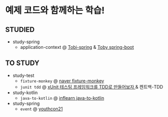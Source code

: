 # 예제 코드와 함께하는 학습!

## STUDIED

- study-spring
    - application-context @ [Tobi-spring](https://www.notion.so/ndy-dev/3-1-Vol-1-1f5144e6f9364ebfa72195865e11a203) & [Toby spring-boot](https://www.youtube.com/watch?v=f017PD5BIEc)


## TO STUDY

- study-test 
  - `fixture-monkey` @ [naver fixture-monkey](https://naver.github.io/fixture-monkey)
  - `junit tdd` @ [xUnit 테스팅 프레임워크를 TDD로 만들어보자
    ](https://www.youtube.com/watch?v=tdKFZcZSJmg) & 켄트백-TDD
- study-kotlin
    - `java-to-kotlin` @ [inflearn java-to-kotlin](https://www.inflearn.com/course/java-to-kotlin)
- study-spring
    - `event` @ [youthcon21](https://github.com/tongnamuu/SpringEvent)